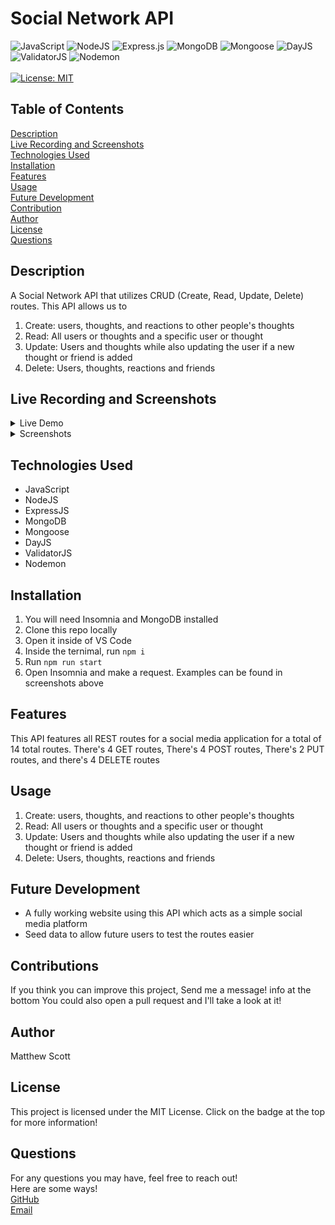 # Social Network API <br>
![JavaScript](https://img.shields.io/badge/javascript-%23323330.svg?style=for-the-badge&logo=javascript&logoColor=%23F7DF1E)
![NodeJS](https://img.shields.io/badge/node.js-6DA55F?style=for-the-badge&logo=node.js&logoColor=white)
![Express.js](https://img.shields.io/badge/express.js-%23404d59.svg?style=for-the-badge&logo=express&logoColor=%2361DAFB)
![MongoDB](https://img.shields.io/badge/MongoDB-%234ea94b.svg?style=for-the-badge&logo=mongodb&logoColor=white)
![Mongoose](https://img.shields.io/badge/Mongoose-%234ea94b.svg?style=for-the-badge&logo=mongodb&logoColor=white)
![DayJS](https://img.shields.io/badge/DayJS-%23323330.svg?style=for-the-badge&logo=javascript&logoColor=%23F7DF1E)
![ValidatorJS](https://img.shields.io/badge/ValidatorJS-%23323330.svg?style=for-the-badge&logo=javascript&logoColor=%23F7DF1E)
![Nodemon](https://img.shields.io/badge/NODEMON-%23323330.svg?style=for-the-badge&logo=nodemon&logoColor=%BBDEAD)
<br>
<br>
[![License: MIT](https://img.shields.io/badge/License-MIT-yellow.svg)](https://opensource.org/licenses/MIT)

## Table of Contents
[Description](#Description) <br>
[Live Recording and Screenshots](#LRaS) <br>
[Technologies Used](#Technologies) <br>
[Installation](#Installation) <br>
[Features](#Features) <br>
[Usage](#Usage) <br>
[Future Development](#Future) <br>
[Contribution](#Contribution) <br>
[Author](#Author) <br>
[License](#License) <br>
[Questions](#Questions) <br>

## Description <a name="Description"></a>
A Social Network API that utilizes CRUD (Create, Read, Update, Delete) routes. This API allows us to 
1. Create: users, thoughts, and reactions to other people's thoughts
2. Read: All users or thoughts and a specific user or thought
3. Update: Users and thoughts while also updating the user if a new thought or friend is added
4. Delete: Users, thoughts, reactions and friends 

## Live Recording and Screenshots <a name="LRaS"></a>
<details>
<summary>Live Demo</summary>
<br>
https://drive.google.com/file/d/1Zm628rZAAChZYmlkTzd_Y4Gn8FmRjs4v/view
</details>

<details>
<summary>Screenshots</summary>
  <ul>
    <li>
      <details>
      <summary>Get Routes</summary>
      <br>
        <img src="https://imgur.com/AwEVsWw.png" alt="get-route" /> <br>
        <img src="https://imgur.com/DZVt8jG.png" alt="get-route" /> <br>
        <img src="https://imgur.com/1H8T9yR.png" alt="get-route" /> <br>
        <img src="https://imgur.com/8po10KT.png" alt="get-route" /> <br>
      </details>
    </li>
    <li>
      <details>
      <summary>Post Routes</summary>
      <br>
        <img src="https://imgur.com/GJY0OTD.png" alt="get-route" /> <br>
        <img src="https://imgur.com/mfMo4VC.png" alt="get-route" /> <br>
        <img src="https://imgur.com/pg9Wg58.png" alt="get-route" /> <br>
        <img src="https://imgur.com/JWK95R5.png" alt="get-route" /> <br>
      </details>
    </li>
    <li>
      <details>
      <summary>Put Routes</summary>
      <br>
        <img src="https://imgur.com/2UoMOZC.png" alt="get-route" /> <br>
        <img src="https://imgur.com/qje3SKD.png" alt="get-route" /> <br>
      </details>
    </li>
    <li>
      <details>
      <summary>Delete Routes</summary>
      <br>
        <img src="https://imgur.com/tq0d2ui.png" alt="get-route" /> <br>
        <img src="https://imgur.com/zbFcrxr.png" alt="get-route" /> <br>
      </details>
    </li>
  </ul>
</details>


## Technologies Used <a name="Technologies"></a>
<ul>
  <li>JavaScript</li>
  <li>NodeJS</li>
  <li>ExpressJS</li>
  <li>MongoDB</li>
  <li>Mongoose</li>
  <li>DayJS</li>
  <li>ValidatorJS</li>
  <li>Nodemon</li>
</ul>

## Installation <a name="Installation"></a>
1. You will need Insomnia and MongoDB installed
2. Clone this repo locally
3. Open it inside of VS Code
4. Inside the ternimal, run <code>npm i</code>
5. Run <code>npm run start</code>
6. Open Insomnia and make a request. Examples can be found in screenshots above


## Features <a name="Features"></a>
This API features all REST routes for a social media application for a total of 14 total routes. There's 4 GET routes, There's 4 POST routes, There's 2 PUT routes, and there's 4 DELETE routes
## Usage <a name="Usage"></a>
1. Create: users, thoughts, and reactions to other people's thoughts
2. Read: All users or thoughts and a specific user or thought
3. Update: Users and thoughts while also updating the user if a new thought or friend is added
4. Delete: Users, thoughts, reactions and friends 
## Future Development <a name="Future"></a>
<ul>
  <li>A fully working website using this API which acts as a simple social media platform</li>
  <li>Seed data to allow future users to test the routes easier</li>
</ul>

## Contributions <a name="Contribution"></a>
If you think you can improve this project, Send me a message! info at the bottom
You could also open a pull request and I'll take a look at it!
## Author <a name="Author"></a>
Matthew Scott
## License <a name="License"></a>
This project is licensed under the MIT License. Click on the badge at the top for more information!
## Questions <a name="Questions"></a>
For any questions you may have, feel free to reach out! <br>
Here are some ways! <br>
<a href="https://github.com/MScott-Dev" alt="GitHub">GitHub</a> <br>
<a href="mailto:MScott0199@gmail.com">Email</a>
